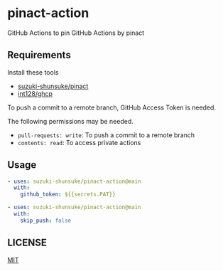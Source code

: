 # pinact-action

GitHub Actions to pin GitHub Actions by pinact

## Requirements

Install these tools

- [suzuki-shunsuke/pinact](https://github.com/suzuki-shunsuke/pinact#install)
- [int128/ghcp](https://github.com/int128/ghcp)

To push a commit to a remote branch, GitHub Access Token is needed.

The following permissions may be needed.

- `pull-requests: write`: To push a commit to a remote branch
- `contents: read`: To access private actions

## Usage

```yaml
- uses: suzuki-shunsuke/pinact-action@main
  with:
    github_token: ${{secrets.PAT}}
```

```yaml
- uses: suzuki-shunsuke/pinact-action@main
  with:
    skip_push: false
```

## LICENSE

[MIT](LICENSE)
